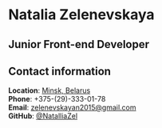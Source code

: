 # Natalia Zelenevskaya

## Junior Front-end Developer

## Contact information

**Location**: [Minsk, Belarus](https://www.google.by/maps/place/%D0%9C%D0%B8%D0%BD%D1%81%D0%BA,+%D0%9C%D0%B8%D0%BD%D1%81%D0%BA%D0%B0%D1%8F+%D0%BE%D0%B1%D0%BB%D0%B0%D1%81%D1%82%D1%8C/@53.8847295,27.4285601,11z/data=!3m1!4b1!4m6!3m5!1s0x46dbcfd35b1e6ad3:0xb61b853ddb570d9!8m2!3d53.9006011!4d27.558972!16zL20vMGRseGo?hl=ru&entry=ttu)  
**Phone**: +375-(29)-333-01-78  
**Email**: zelenevskayan2015@gmail.com  
**GitHub**: [@NatalliaZel](https://github.com/NatalliaZel)
